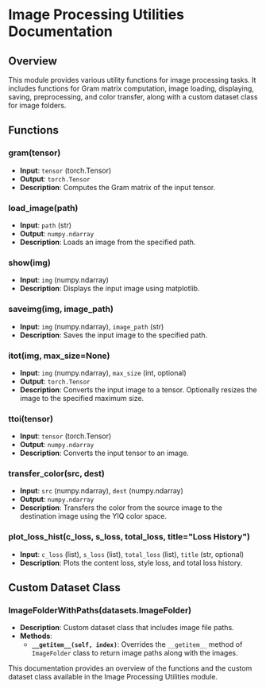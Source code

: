 # Image Processing Utilities Documentation

## Overview
This module provides various utility functions for image processing tasks. It includes functions for Gram matrix computation, image loading, displaying, saving, preprocessing, and color transfer, along with a custom dataset class for image folders.

## Functions

### gram(tensor)
- **Input**: `tensor` (torch.Tensor)
- **Output**: `torch.Tensor`
- **Description**: Computes the Gram matrix of the input tensor.

### load_image(path)
- **Input**: `path` (str)
- **Output**: `numpy.ndarray`
- **Description**: Loads an image from the specified path.

### show(img)
- **Input**: `img` (numpy.ndarray)
- **Description**: Displays the input image using matplotlib.

### saveimg(img, image_path)
- **Input**: `img` (numpy.ndarray), `image_path` (str)
- **Description**: Saves the input image to the specified path.

### itot(img, max_size=None)
- **Input**: `img` (numpy.ndarray), `max_size` (int, optional)
- **Output**: `torch.Tensor`
- **Description**: Converts the input image to a tensor. Optionally resizes the image to the specified maximum size.

### ttoi(tensor)
- **Input**: `tensor` (torch.Tensor)
- **Output**: `numpy.ndarray`
- **Description**: Converts the input tensor to an image.

### transfer_color(src, dest)
- **Input**: `src` (numpy.ndarray), `dest` (numpy.ndarray)
- **Output**: `numpy.ndarray`
- **Description**: Transfers the color from the source image to the destination image using the YIQ color space.

### plot_loss_hist(c_loss, s_loss, total_loss, title="Loss History")
- **Input**: `c_loss` (list), `s_loss` (list), `total_loss` (list), `title` (str, optional)
- **Description**: Plots the content loss, style loss, and total loss history.

## Custom Dataset Class

### ImageFolderWithPaths(datasets.ImageFolder)
- **Description**: Custom dataset class that includes image file paths.
- **Methods**:
  - **`__getitem__(self, index)`**: Overrides the `__getitem__` method of `ImageFolder` class to return image paths along with the images.

This documentation provides an overview of the functions and the custom dataset class available in the Image Processing Utilities module.
